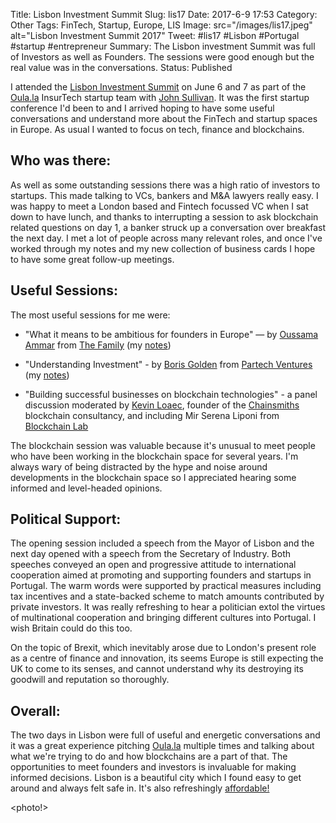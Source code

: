 Title: Lisbon Investment Summit
Slug: lis17
Date: 2017-6-9 17:53
Category: Other
Tags: FinTech, Startup, Europe, LIS
Image: src="/images/lis17.jpeg" alt="Lisbon Investment Summit 2017"
Tweet: #lis17 #Lisbon #Portugal #startup #entrepreneur 
Summary: The Lisbon investment Summit was full of Investors as well as Founders. The sessions were good enough but the real value was in the conversations. 
Status: Published

I attended the [Lisbon Investment Summit](http://www.lis-summit.com/) on June 6 and 7 as part of the [Oula.la](http://www.oula.la) InsurTech startup team with [John Sullivan](https://twitter.com/jd_sullivan?lang=en-gb). It was the first startup conference I'd been to and I arrived hoping to have some useful conversations and understand more about the FinTech and startup spaces in Europe. As usual I wanted to focus on tech, finance and blockchains.

## Who was there:

As well as some outstanding sessions there was a high ratio of investors to startups. This made talking to VCs, bankers and M&A lawyers really easy. I was happy to meet a London based and Fintech focussed VC when I sat down to have lunch, and thanks to interrupting a session to ask blockchain related questions on day 1, a banker struck up a conversation over breakfast the next day. I met a lot of people across many relevant roles, and once I've worked through my notes and my new collection of business cards I hope to have some great follow-up meetings. 

## Useful Sessions:

The most useful sessions for me were:

* "What it means to be ambitious for founders in Europe" — by [Oussama Ammar](https://twitter.com/daedalium?lang=en) from [The Family](https://www.thefamily.co) (my [notes]({filename}../articles/20170609_ambitious.md))

* "Understanding Investment" - by [Boris Golden](https://twitter.com/Boris_Golden) from [Partech Ventures](https://www.partechventures.com) (my [notes]({filename}../articles/20170609_investment.md))

* "Building successful businesses on blockchain technologies" - a panel discussion moderated by [Kevin Loaec](https://twitter.com/kloaec?lang=en), founder of the [Chainsmiths](http://chainsmiths.com/) blockchain consultancy, and including Mir Serena Liponi from [Blockchain Lab](http://www.blockchainlab.it/) 

The blockchain session was valuable because it's unusual to meet people who have been working in the blockchain space for several years. I'm always wary of being distracted by the hype and noise around developments in the blockchain space so I appreciated hearing some informed and level-headed opinions.

## Political Support:

The opening session included a speech from the Mayor of Lisbon and the next day opened with a speech from the Secretary of Industry. Both speeches conveyed an open and progressive attitude to international cooperation aimed at promoting and supporting founders and startups in Portugal. The warm words were supported by practical measures including tax incentives and a state-backed scheme to match amounts contributed by private investors. It was really refreshing to hear a politician extol the virtues of multinational cooperation and bringing different cultures into Portugal. I wish Britain could do this too. 

On the topic of Brexit, which inevitably arose due to London's present role as a centre of finance and innovation, its seems Europe is still expecting the UK to come to its senses, and cannot understand why its destroying its goodwill and reputation so thoroughly. 

## Overall:

The two days in Lisbon were full of useful and energetic conversations and it was a great experience pitching [Oula.la](www.oula.la) multiple times and talking about what we're trying to do and how blockchains are a part of that. The opportunities to meet founders and investors is invaluable for making informed decisions. Lisbon is a beautiful city which I found easy to get around and always felt safe in. It's also refreshingly [affordable!]({filename}../articles/20170512_london.md)

<photo!>
